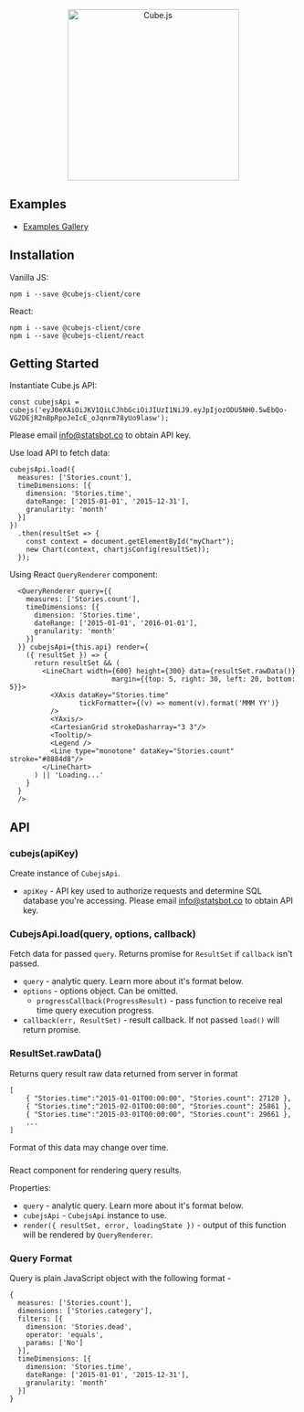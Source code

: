 
<p align="center"><a href="https://www.statsbot.co"><img src="https://i.imgur.com/zYHXm4o.png" alt="Cube.js" width="300px"></a></p>

## Examples

- [Examples Gallery](https://statsbotco.github.io/cubejs-client/index.html)

## Installation

Vanilla JS:

```
npm i --save @cubejs-client/core
```

React:

```
npm i --save @cubejs-client/core
npm i --save @cubejs-client/react
```

## Getting Started

Instantiate Cube.js API:

```
const cubejsApi = cubejs('eyJ0eXAiOiJKV1QiLCJhbGciOiJIUzI1NiJ9.eyJpIjozODU5NH0.5wEbQo-VG2DEjR2nBpRpoJeIcE_oJqnrm78yUo9lasw');
```

Please email info@statsbot.co to obtain API key.

Use load API to fetch data:

```
cubejsApi.load({
  measures: ['Stories.count'],
  timeDimensions: [{
    dimension: 'Stories.time',
    dateRange: ['2015-01-01', '2015-12-31'],
    granularity: 'month'
  }]
})
  .then(resultSet => {
    const context = document.getElementById("myChart");
    new Chart(context, chartjsConfig(resultSet));
  });
```

Using React `QueryRenderer` component:

```
  <QueryRenderer query={{
    measures: ['Stories.count'],
    timeDimensions: [{
      dimension: 'Stories.time',
      dateRange: ['2015-01-01', '2016-01-01'],
      granularity: 'month'
    }]
  }} cubejsApi={this.api} render={
    ({ resultSet }) => {
      return resultSet && (
        <LineChart width={600} height={300} data={resultSet.rawData()}
                         margin={{top: 5, right: 30, left: 20, bottom: 5}}>
          <XAxis dataKey="Stories.time"
                 tickFormatter={(v) => moment(v).format('MMM YY')}
          />
          <YAxis/>
          <CartesianGrid strokeDasharray="3 3"/>
          <Tooltip/>
          <Legend />
          <Line type="monotone" dataKey="Stories.count" stroke="#8884d8"/>
        </LineChart>
      ) || 'Loading...'
    }
  }
  />
```


## API

### cubejs(apiKey)

Create instance of `CubejsApi`.

- `apiKey` - API key used to authorize requests and determine SQL database you're accessing. Please email info@statsbot.co to obtain API key.

### CubejsApi.load(query, options, callback)

Fetch data for passed `query`. Returns promise for `ResultSet` if `callback` isn't passed.

* `query` - analytic query. Learn more about it's format below.
* `options` - options object. Can be omitted.
    * `progressCallback(ProgressResult)` - pass function to receive real time query execution progress.
* `callback(err, ResultSet)` - result callback. If not passed `load()` will return promise.

### ResultSet.rawData()

Returns query result raw data returned from server in format

```
[
    { "Stories.time":"2015-01-01T00:00:00", "Stories.count": 27120 },
    { "Stories.time":"2015-02-01T00:00:00", "Stories.count": 25861 },
    { "Stories.time":"2015-03-01T00:00:00", "Stories.count": 29661 },
    ...
]
```

Format of this data may change over time.

### <QueryRenderer />

React component for rendering query results.

Properties:

- `query` - analytic query. Learn more about it's format below.
- `cubejsApi` - `CubejsApi` instance to use.
- `render({ resultSet, error, loadingState })` - output of this function will be rendered by `QueryRenderer`.

### Query Format

Query is plain JavaScript object with the following format -

```
{
  measures: ['Stories.count'],
  dimensions: ['Stories.category'],
  filters: [{
    dimension: 'Stories.dead',
    operator: 'equals',
    params: ['No']
  }],
  timeDimensions: [{
    dimension: 'Stories.time',
    dateRange: ['2015-01-01', '2015-12-31'],
    granularity: 'month'
  }]
}
```
